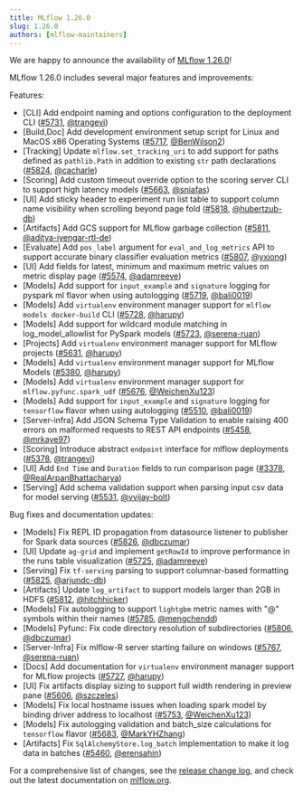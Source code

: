 ```yaml
---
title: MLflow 1.26.0
slug: 1.26.0
authors: [mlflow-maintainers]
---
```


We are happy to announce the availability of [MLflow 1.26.0](https://github.com/mlflow/mlflow/releases/tag/v1.26.0)!

MLflow 1.26.0 includes several major features and improvements:

Features:

- [CLI] Add endpoint naming and options configuration to the deployment CLI ([#5731](https://github.com/mlflow/mlflow/pull/5731), [@trangevi](https://github.com/trangevi))
- [Build,Doc] Add development environment setup script for Linux and MacOS x86 Operating Systems ([#5717](https://github.com/mlflow/mlflow/pull/5717), [@BenWilson2](https://github.com/BenWilson2))
- [Tracking] Update `mlflow.set_tracking_uri` to add support for paths defined as `pathlib.Path` in addition to existing `str` path declarations ([#5824](https://github.com/mlflow/mlflow/pull/5824), [@cacharle](https://github.com/cacharle))
- [Scoring] Add custom timeout override option to the scoring server CLI to support high latency models ([#5663](https://github.com/mlflow/mlflow/pull/5663), [@sniafas](https://github.com/sniafas))
- [UI] Add sticky header to experiment run list table to support column name visibility when scrolling beyond page fold ([#5818](https://github.com/mlflow/mlflow/pull/5818), [@hubertzub-db](https://github.com/hubertzub-db))
- [Artifacts] Add GCS support for MLflow garbage collection ([#5811](https://github.com/mlflow/mlflow/pull/5811), [@aditya-iyengar-rtl-de](https://github.com/aditya-iyengar-rtl-de))
- [Evaluate] Add `pos_label` argument for `eval_and_log_metrics` API to support accurate binary classifier evaluation metrics ([#5807](https://github.com/mlflow/mlflow/pull/5807), [@yxiong](https://github.com/yxiong))
- [UI] Add fields for latest, minimum and maximum metric values on metric display page ([#5574](https://github.com/mlflow/mlflow/pull/5574), [@adamreeve](https://github.com/adamreeve))
- [Models] Add support for `input_example` and `signature` logging for pyspark ml flavor when using autologging ([#5719](https://github.com/mlflow/mlflow/pull/5719), [@bali0019](https://github.com/bali0019))
- [Models] Add `virtualenv` environment manager support for `mlflow models docker-build` CLI ([#5728](https://github.com/mlflow/mlflow/pull/5728), [@harupy](https://github.com/harupy))
- [Models] Add support for wildcard module matching in log_model_allowlist for PySpark models ([#5723](https://github.com/mlflow/mlflow/pull/5723), [@serena-ruan](https://github.com/serena-ruan))
- [Projects] Add `virtualenv` environment manager support for MLflow projects ([#5631](https://github.com/mlflow/mlflow/pull/5631), [@harupy](https://github.com/harupy))
- [Models] Add `virtualenv` environment manager support for MLflow Models ([#5380](https://github.com/mlflow/mlflow/pull/5380), [@harupy](https://github.com/harupy))
- [Models] Add `virtualenv` environment manager support for `mlflow.pyfunc.spark_udf` ([#5676](https://github.com/mlflow/mlflow/pull/5676), [@WeichenXu123](https://github.com/WeichenXu123))
- [Models] Add support for `input_example` and `signature` logging for `tensorflow` flavor when using autologging ([#5510](https://github.com/mlflow/mlflow/pull/5510), [@bali0019](https://github.com/bali0019))
- [Server-infra] Add JSON Schema Type Validation to enable raising 400 errors on malformed requests to REST API endpoints ([#5458](https://github.com/mlflow/mlflow/pull/5458), [@mrkaye97](https://github.com/mrkaye97))
- [Scoring] Introduce abstract `endpoint` interface for mlflow deployments ([#5378](https://github.com/mlflow/mlflow/pull/5378), [@trangevi](https://github.com/trangevi))
- [UI] Add `End Time` and `Duration` fields to run comparison page ([#3378](https://github.com/mlflow/mlflow/pull/3378), [@RealArpanBhattacharya](https://github.com/RealArpanBhattacharya))
- [Serving] Add schema validation support when parsing input csv data for model serving ([#5531](https://github.com/mlflow/mlflow/pull/5531), [@vvijay-bolt](https://github.com/vvijay-bolt))

Bug fixes and documentation updates:

- [Models] Fix REPL ID propagation from datasource listener to publisher for Spark data sources ([#5826](https://github.com/mlflow/mlflow/pull/5826), [@dbczumar](https://github.com/dbczumar))
- [UI] Update `ag-grid` and implement `getRowId` to improve performance in the runs table visualization ([#5725](https://github.com/mlflow/mlflow/pull/5725), [@adamreeve](https://github.com/adamreeve))
- [Serving] Fix `tf-serving` parsing to support columnar-based formatting ([#5825](https://github.com/mlflow/mlflow/pull/5825), [@arjundc-db](https://github.com/arjundc-db))
- [Artifacts] Update `log_artifact` to support models larger than 2GB in HDFS ([#5812](https://github.com/mlflow/mlflow/pull/5812), [@hitchhicker](https://github.com/hitchhicker))
- [Models] Fix autologging to support `lightgbm` metric names with "@" symbols within their names ([#5785](https://github.com/mlflow/mlflow/pull/5785), [@mengchendd](https://github.com/mengchendd))
- [Models] Pyfunc: Fix code directory resolution of subdirectories ([#5806](https://github.com/mlflow/mlflow/pull/5806), [@dbczumar](https://github.com/dbczumar))
- [Server-Infra] Fix mlflow-R server starting failure on windows ([#5767](https://github.com/mlflow/mlflow/pull/5767), [@serena-ruan](https://github.com/serena-ruan))
- [Docs] Add documentation for `virtualenv` environment manager support for MLflow projects ([#5727](https://github.com/mlflow/mlflow/pull/5727), [@harupy](https://github.com/harupy))
- [UI] Fix artifacts display sizing to support full width rendering in preview pane ([#5606](https://github.com/mlflow/mlflow/pull/5606), [@szczeles](https://github.com/szczeles))
- [Models] Fix local hostname issues when loading spark model by binding driver address to localhost ([#5753](https://github.com/mlflow/mlflow/pull/5753), [@WeichenXu123](https://github.com/WeichenXu123))
- [Models] Fix autologging validation and batch_size calculations for `tensorflow` flavor ([#5683](https://github.com/mlflow/mlflow/pull/5683), [@MarkYHZhang](https://github.com/MarkYHZhang))
- [Artifacts] Fix `SqlAlchemyStore.log_batch` implementation to make it log data in batches ([#5460](https://github.com/mlflow/mlflow/pull/5460), [@erensahin](https://github.com/erensahin))

For a comprehensive list of changes, see the [release change log](https://github.com/mlflow/mlflow/releases/tag/v1.26.0), and check out the latest documentation on [mlflow.org](http://mlflow.org/).
